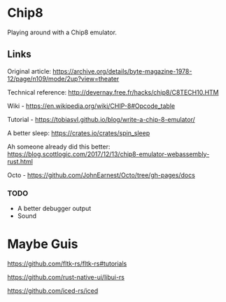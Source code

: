 # Chip8

Playing around with a Chip8 emulator.

## Links

Original article: https://archive.org/details/byte-magazine-1978-12/page/n109/mode/2up?view=theater

Technical reference: http://devernay.free.fr/hacks/chip8/C8TECH10.HTM

Wiki - https://en.wikipedia.org/wiki/CHIP-8#Opcode_table

Tutorial - https://tobiasvl.github.io/blog/write-a-chip-8-emulator/

A better sleep: https://crates.io/crates/spin_sleep

Ah someone already did this better: https://blog.scottlogic.com/2017/12/13/chip8-emulator-webassembly-rust.html

Octo - https://github.com/JohnEarnest/Octo/tree/gh-pages/docs

### TODO

- A better debugger output
- Sound

# Maybe Guis
https://github.com/fltk-rs/fltk-rs#tutorials

https://github.com/rust-native-ui/libui-rs

https://github.com/iced-rs/iced
